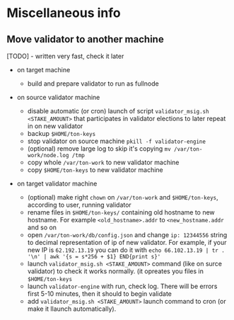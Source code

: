 # Miscellaneous info


## Move validator to another machine

[TODO] - written very fast, check it later

- on target machine
    - build and prepare validator to run as fullnode

- on source validator machine
    - disable automatic (or cron) launch of script ```validator_msig.sh <STAKE_AMOUNT>``` that participates in validator elections to later repeat in on new validator
    - backup ```$HOME/ton-keys```
    - stop validator on source machine ```pkill -f validator-engine```
    - (optional) remove large log to skip it's copying ```mv /var/ton-work/node.log /tmp```
    - copy whole ```/var/ton-work``` to new validator machine
    - copy ```$HOME/ton-keys``` to new validator machine

- on target validator machine
    - (optional) make right ```chown``` on ```/var/ton-work``` and ```$HOME/ton-keys```, according to user, running validator
    - rename files in ```$HOME/ton-keys/``` containing old hostname to new hostname. For example ```<old_hostname>.addr``` to ```<new_hostname.addr``` and so on
    - open ```/var/ton-work/db/config.json``` and change ```ip: 12344556``` string to decimal representation of ip of new validator. For example, if your new IP is ```62.192.13.19``` you can do it with ```echo 66.102.13.19 | tr . '\n' | awk '{s = s*256 + $1} END{print s}'```
    - launch ```validator_msig.sh <STAKE_AMOUNT>``` command (like on surce validator) to check it works normally. (it opreates you files in ```$HOME/ton-keys```
    - launch ```validator-engine``` with run, check log. There will be errors first 5-10 minutes, then it should to begin validate
    - add ```validator_msig.sh <STAKE_AMOUNT>``` launch command to cron (or make it llaunch automatically). 


